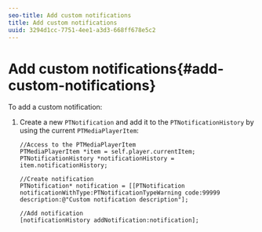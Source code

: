 ```yaml
---
seo-title: Add custom notifications
title: Add custom notifications
uuid: 3294d1cc-7751-4ee1-a3d3-668ff678e5c2
---
```


# Add custom notifications{#add-custom-notifications}

 To add a custom notification: 
1. Create a new `PTNotification` and add it to the `PTNotificationHistory` by using the current `PTMediaPlayerItem`:

   ```
   //Access to the PTMediaPlayerItem  
   PTMediaPlayerItem *item = self.player.currentItem; 
   PTNotificationHistory *notificationHistory = item.notificationHistory; 
    
   //Create notification 
   PTNotification* notification = [[PTNotification notificationWithType:PTNotificationTypeWarning code:99999 description:@"Custom notification description"]; 
    
   //Add notification 
   [notificationHistory addNotification:notification];
   ```